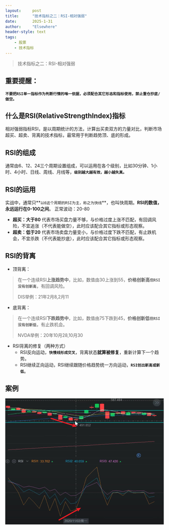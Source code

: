 ```yaml
---
layout: 	post
title: 		"技术指标之二：RSI-相对强弱"
date:       2025-1-31
author: 	"Elsewhere"
header-style: text
tags:
    - 股票  
    - 技术指标 
---
```


> 技术指标之二：RSI-相对强弱



## 重要提醒：

**`不要把RSI单一指标作为判断行情的唯一依据，必须配合其它形态和指标使用，禁止重仓抄底/做空。`**



## 什么是RSI(RelativeStrengthIndex)指标
相对强弱指标RSI，是以周期统计的方法，计算出买卖双方的力量对比，判断市场超买、超卖、背离的技术指标，最常用于判断趋势顶、底的形成。
## RSI的组成
通常由6、12、24三个周期设置组成，可以运用在各个级别，比如30分钟、1小时、4小时、日线、周线、月线等，**`级别越大越有效，越小越失真。`**



## RSI的运用
实战中，通常只**`以6这个周期的RSI为主，称之为快线`**，也叫快周期。**RSI的数值，永远运行在0-100之间**。
正常波动：20-80

- **超买：大于80**
  代表市场买盘力量不够，与价格过度上涨不匹配，有回调风险，不宜追涨（不代表能做空），此时应该配合其它指标或形态观察。
- **超卖：低于20**
  代表市场卖盘力量变小，与价格过度下跌不匹配，有止跌机会，不宜杀跌（不代表能抄底），此时应该配合其它指标或形态观察。



## RSI的背离
- 顶背离：

> 在一个连续RSI**上涨趋势中**，比如，数值由30上涨到55，**价格创新高`但RSI没有创新高`**，有回调风险。
>
> DIS举例：21年2月8,2月11



- 底背离：

> 在一个连续RSI**下跌趋势中**，比如，数值由75下跌到45，**价格创新低`但RSI没有创新低`**，有止跌机会。
>
> NVDA举例：20年10月28,10月30



- RSI背离的修复（两种方式）
  - RSI反向运动，**`快慢线形成交叉`**，背离状态**就算被修复**，重新计算下一个趋势。
  - RSI继续正向运动，RSI继续跟随价格趋势统一方向运动，**`RSI创出新高或新低`**。

## 案例

<img src="/img/2025/01-31-30/4.jpg" width = "600" height = "400"  align=left />

<br><br><br><br><br><br><br><br>


